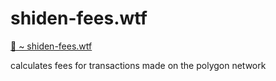 # shiden-fees.wtf

[🔗 ~ shiden-fees.wtf](https://shiden-fees.wtf/)

calculates fees for transactions made on the polygon network
